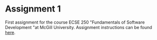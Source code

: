 # Assignment 1
First assignment for the course ECSE 250 "Fundamentals of Software Development "at McGill University. Assignment instructions can be found [here](ECSE250_A2.pdf).
